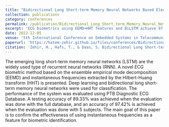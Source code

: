 ```yaml
---
title: "Bidirectional Long Short-term Memory Neural Networks Based Electrocardiogram Biometric System"
collection: publications
category: conferences
permalink: /publication/Bidirectional_Long_Short_term_Memory_Neural_Networks_Based_Electrocardiogram_Biometric_System
excerpt: 'ECG biometrics using EEMD+HHT features and BiLSTM achieve 97.42% accuracy (5 subjects) and 89.33% (full PTB dataset), confirming feature effectiveness.'
date: 2022-12-05
venue: '5th International Conference on Embedded Systems in Telecommunications and Instrumentation'
paperurl: 'https://hatem-zehir.github.io/files/conferences/Bidirectional_Long_Short_term_Memory_Neural_Networks_Based_Electrocardiogram_Biometric_System.pdf'
citation: 'Zehir, H., Hafs, T., & Daas, S. Bidirectional Long Short-term Memory Neural Networks Based Electrocardiogram Biometric System.'
---
```

The emerging long short-term memory neural networks (LSTM) are the widely used type of recurrent neural networks (RNN). A novel ECG biometric method based on the ensemble empirical mode decomposition (EEMD) and instantaneous frequencies extracted by the Hilbert-Huang transform (HHT) is presented. Deep learning and bidirectional long short-term memory neural networks were used for classification. The performance of the system was evaluated using PTB Diagnostic ECG Database. A testing accuracy of 89.33% was achieved when the evaluation was done with the full database, and an accuracy of 97.42% is achieved when the evaluation was done with 5 subjects. The main goal of this paper is to confirm the effectiveness of using instantaneous frequencies as a feature for biometric identification.